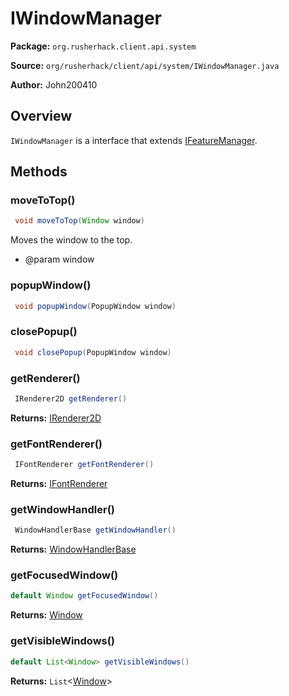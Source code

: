 # IWindowManager

**Package:** `org.rusherhack.client.api.system`

**Source:** `org/rusherhack/client/api/system/IWindowManager.java`

**Author:** John200410



## Overview

`IWindowManager` is a interface that extends [IFeatureManager](/core/feature/IFeatureManager.md).

## Methods

### moveToTop()

```java
 void moveToTop(Window window)
```

Moves the window to the top.
* @param window

### popupWindow()

```java
 void popupWindow(PopupWindow window)
```

### closePopup()

```java
 void closePopup(PopupWindow window)
```

### getRenderer()

```java
 IRenderer2D getRenderer()
```

**Returns:** [IRenderer2D](/client/api/render/IRenderer2D.md)

### getFontRenderer()

```java
 IFontRenderer getFontRenderer()
```

**Returns:** [IFontRenderer](/client/api/render/font/IFontRenderer.md)

### getWindowHandler()

```java
 WindowHandlerBase getWindowHandler()
```

**Returns:** [WindowHandlerBase](/client/api/ui/window/WindowHandlerBase.md)

### getFocusedWindow()

```java
default Window getFocusedWindow()
```

**Returns:** [Window](/client/api/feature/window/Window.md)

### getVisibleWindows()

```java
default List<Window> getVisibleWindows()
```

**Returns:** `List`<[Window](/client/api/feature/window/Window.md)>

